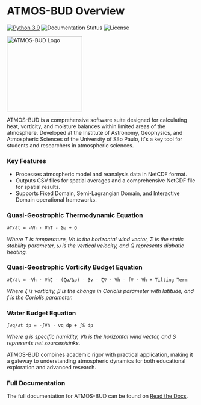 

# ATMOS-BUD Overview

[![Python 3.9](https://img.shields.io/badge/python-3.9-blue.svg)](https://www.python.org/downloads/release/python-390/)
![Documentation Status](https://readthedocs.org/projects/atmos-bud//badge/?version=latest)
![License](https://img.shields.io/github/license/daniloceano/ATMOS-BUD)

<img src="docs/_static/images/logo.jpg" alt="ATMOS-BUD Logo" width="200"/>

ATMOS-BUD is a comprehensive software suite designed for calculating heat, vorticity, and moisture balances within limited areas of the atmosphere. Developed at the Institute of Astronomy, Geophysics, and Atmospheric Sciences of the University of São Paulo, it's a key tool for students and researchers in atmospheric sciences.

### Key Features

- Processes atmospheric model and reanalysis data in NetCDF format.
- Outputs CSV files for spatial averages and a comprehensive NetCDF file for spatial results.
- Supports Fixed Domain, Semi-Lagrangian Domain, and Interactive Domain operational frameworks.

### Quasi-Geostrophic Thermodynamic Equation

```plaintext
∂T/∂t = -Vh · ∇hT - Σω + Q
```
*Where T is temperature, Vh is the horizontal wind vector, Σ is the static stability parameter, ω is the vertical velocity, and Q represents diabatic heating.*

### Quasi-Geostrophic Vorticity Budget Equation

```plaintext
∂ζ/∂t = -Vh · ∇hζ - (ζω/Δp) - βv - ζ∇ · Vh - f∇ · Vh + Tilting Term
```
*Where ζ is vorticity, β is the change in Coriolis parameter with latitude, and f is the Coriolis parameter.*

### Water Budget Equation

```plaintext
∫∂q/∂t dp = -∫Vh · ∇q dp + ∫S dp
```
*Where q is specific humidity, Vh is the horizontal wind vector, and S represents net sources/sinks.*

ATMOS-BUD combines academic rigor with practical application, making it a gateway to understanding atmospheric dynamics for both educational exploration and advanced research.

### Full Documentation

The full documentation for ATMOS-BUD can be found on [Read the Docs](https://atmos-bud.readthedocs.io).

